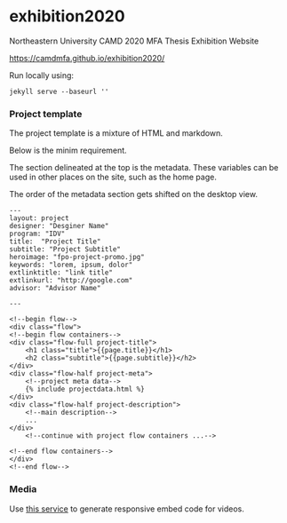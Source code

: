 # exhibition2020

Northeastern University CAMD 2020 MFA Thesis Exhibition Website

https://camdmfa.github.io/exhibition2020/

Run locally using:

`jekyll serve --baseurl ''`



### Project template

The project template is a mixture of HTML and markdown.

Below is the minim requirement.

The section delineated at the top is the metadata. These variables can be used in other places on the site, such as the home page.

The order of the metadata section gets shifted on the desktop view.


```
---
layout: project
designer: "Desginer Name"
program: "IDV"
title:  "Project Title"
subtitle: "Project Subtitle"
heroimage: "fpo-project-promo.jpg"
keywords: "lorem, ipsum, dolor"
extlinktitle: "link title"
extlinkurl: "http://google.com"
advisor: "Advisor Name"

---

<!--begin flow-->
<div class="flow">
<!--begin flow containers-->
<div class="flow-full project-title">
	<h1 class="title">{{page.title}}</h1>
	<h2 class="subtitle">{{page.subtitle}}</h2>
</div>
<div class="flow-half project-meta">
	<!--project meta data-->
	{% include projectdata.html %}
</div>
<div class="flow-half project-description">
	<!--main description-->
	...
</div>
	<!--continue with project flow containers ...-->

<!--end flow containers-->
</div>
<!--end flow-->
```

### Media

Use [this service](https://embedresponsively.com/) to generate responsive embed code for videos. 

